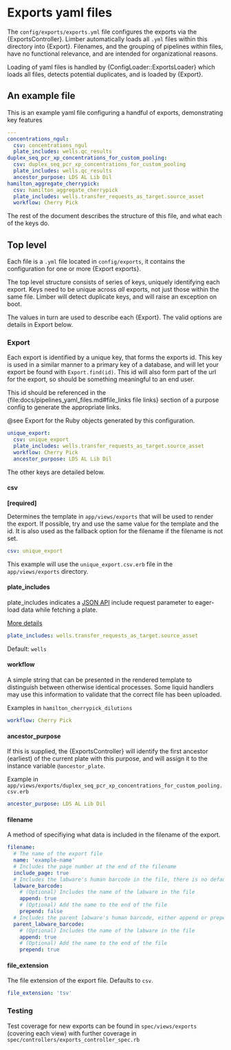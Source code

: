 <!--
# @markup markdown
# @title Exports yaml files
-->

# Exports yaml files

The `config/exports/exports.yml` file configures the exports via the {ExportsController}. Limber automatically loads all `.yml` files within this directory into {Export}.
Filenames, and the grouping of pipelines within files, have no functional relevance, and are intended for organizational reasons.

Loading of yaml files is handled by {ConfigLoader::ExportsLoader} which
loads all files, detects potential duplicates, and is loaded by {Export}.

## An example file

This is an example yaml file configuring a handful of exports, demonstrating key
features

```yaml
---
concentrations_ngul:
  csv: concentrations_ngul
  plate_includes: wells.qc_results
duplex_seq_pcr_xp_concentrations_for_custom_pooling:
  csv: duplex_seq_pcr_xp_concentrations_for_custom_pooling
  plate_includes: wells.qc_results
  ancestor_purpose: LDS AL Lib Dil
hamilton_aggregate_cherrypick:
  csv: hamilton_aggregate_cherrypick
  plate_includes: wells.transfer_requests_as_target.source_asset
  workflow: Cherry Pick
```

The rest of the document describes the structure of this file, and what each of the keys do.

## Top level

Each file is a `.yml` file located in `config/exports`, it contains the
configuration for one or more {Export exports}.

The top level structure consists of series of keys, uniquely identifying each
export. Keys need to be unique across _all_ exports, not just those within
the same file. Limber will detect duplicate keys, and will raise an exception
on boot.

The values in turn are used to describe each {Export}. The valid options are details in Export below.

### Export

Each export is identified by a unique key, that forms the exports id. This key
is used in a similar manner to a primary key of a database, and will let your
export be found with `Export.find(id)`. This id will also form part of the url
for the export, so should be something meaningful to an end user.

This id should be referenced in the {file:docs/pipelines_yaml_files.md#file_links file links}
section of a purpose config to generate the appropriate links.

@see Export for the Ruby objects generated by this configuration.

```yaml
unique_export:
  csv: unique_export
  plate_includes: wells.transfer_requests_as_target.source_asset
  workflow: Cherry Pick
  ancestor_purpose: LDS AL Lib Dil
```

The other keys are detailed below.

#### csv

**[required]**

Determines the template in `app/views/exports` that will be used to render the
export. If possible, try and use the same value for the template and the id.
It is also used as the fallback option for the filename if the filename is not set.

```yaml
csv: unique_export
```

This example will use the `unique_export.csv.erb` file in the
`app/views/exports` directory.

#### plate_includes

plate_includes indicates a [JSON API](https://jsonapi.org) include request
parameter to eager-load data while fetching a plate.

[More details](https://jsonapi.org/format/#fetching-includes)

```yaml
plate_includes: wells.transfer_requests_as_target.source_asset
```

Default: `wells`

#### workflow

A simple string that can be presented in the rendered template to distinguish
between otherwise identical processes. Some liquid handlers may use this
information to validate that the correct file has been uploaded.

Examples in `hamilton_cherrypick_dilutions`

```yaml
workflow: Cherry Pick
```

#### ancestor_purpose

If this is supplied, the {ExportsController} will identify the first ancestor
(earliest) of the current plate with this purpose, and will assign it to
the instance variable `@ancestor_plate`.

Example in `app/views/exports/duplex_seq_pcr_xp_concentrations_for_custom_pooling.csv.erb`

```yaml
ancestor_purpose: LDS AL Lib Dil
```

#### filename

A method of specifiying what data is included in the filename of the export.

```yaml
filename:
  # The name of the export file
  name: 'example-name'
  # Includes the page number at the end of the filename
  include_page: true
  # Includes the labware's human barcode in the file, there is no default, either append or prepend is needed to show the barcode
  labware_barcode:
    # (Optional) Includes the name of the labware in the file
    append: true
    # (Optional) Add the name to the end of the file
    prepend: false
  # Includes the parent labware's human barcode, either append or prepend is needed to show the barcode
  parent_labware_barcode:
    # (Optional) Includes the name of the labware in the file
    append: true
    # (Optional) Add the name to the end of the file
    prepend: true
```

#### file_extension

The file extension of the export file. Defaults to `csv`.

```yaml
file_extension: 'tsv'
```

### Testing

Test coverage for new exports can be found in `spec/views/exports` (covering
each view) with further coverage in `spec/controllers/exports_controller_spec.rb`
